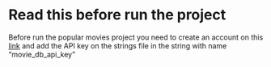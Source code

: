 # Read this before run the project

Before run the popular movies project you need to create an account on this [link](https://www.themoviedb.org/) and add the API key on the strings file in the string with name “movie_db_api_key”
